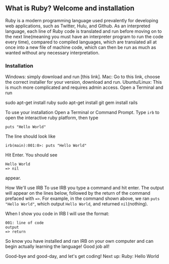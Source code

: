## What is Ruby? Welcome and installation

Ruby is a modern programming language used prevalently for developing web applications, such as Twitter, Hulu, and Github. As an interpreted language, each line of Ruby code is translated and run before moving on to the next line(meaning you must have an interpreter program to run the code every time), compared to compiled languages, which are translated all at once into a new file of machine code, which can then be run as much as wanted without any necessary interpretation. 

### Installation
Windows: simply download and run [this link].
Mac: Go to this link, choose the correct installer for your version, download and run.
Ubuntu/Linux: This is much more complicated and requires admin access. Open a Terminal and run

sudo apt-get install ruby
sudo apt-get install git
gem install rails

To use your installation
Open a Terminal or Command Prompt. Type `irb` to open the interactive ruby platform, then type 

`puts "Hello World"`

The line should look like 

`irb(main):001:0>: puts "Hello World"`

Hit Enter. You should see 

```
Hello World
=> nil
```

appear.

How We'll use IRB
To use IRB you type a command and hit enter. The output will appear on the lines below, followed by the return of the command prefaced with `=>`. For example, in the command shown above, we ran `puts "Hello World"`, which output `Hello World`, and returned `nil`(nothing).

When I show you code in IRB I will use the format:

```
001: line of code
output
=> return
```

So know you have installed and ran IRB on your own computer and can begin actually learning the language! Good job all!

Good-bye and good-day, and let's get coding!
Next up: Ruby: Hello World